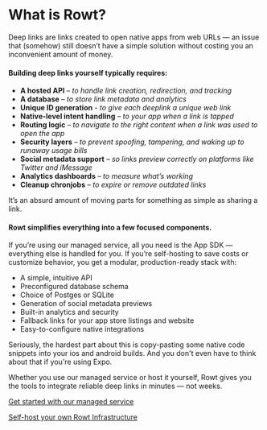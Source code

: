 # What is Rowt?
Deep links are links created to open native apps from web URLs — an issue that (somehow) still doesn’t have a simple solution without costing you an inconvenient amount of money.

#### Building deep links yourself typically requires:
- **A hosted API** *– to handle link creation, redirection, and tracking*
- **A database** *– to store link metadata and analytics*
- **Unique ID generation** *- to give each deeplink a unique web link*
- **Native-level intent handling** *– to your app when a link is tapped*
- **Routing logic** *– to navigate to the right content when a link was used to open the app*
- **Security layers** *– to prevent spoofing, tampering, and waking up to runaway usage bills*
- **Social metadata support** *– so links preview correctly on platforms like Twitter and iMessage*
- **Analytics dashboards** *– to measure what’s working*
- **Cleanup chronjobs** *– to expire or remove outdated links*


It’s an absurd amount of moving parts for something as simple as sharing a link.

#### Rowt simplifies everything into a few focused components.
If you’re using our managed service, all you need is the App SDK — everything else is handled for you.
If you’re self-hosting to save costs or customize behavior, you get a modular, production-ready stack with:
- A simple, intuitive API
- Preconfigured database schema
- Choice of Postges or SQLite
- Generation of social metadata previews
- Built-in analytics and security
- Fallback links for your app store listings and website
- Easy-to-configure native integrations

Seriously, the hardest part about this is copy-pasting some native code snippets into your ios and android builds. And you don't even have to think about that if you're using Expo.

Whether you use our managed service or host it yourself, Rowt gives you the tools to integrate reliable deep links in minutes — not weeks.

[Get started with our managed service](/get-started/)

[Self-host your own Rowt Infrastructure](/self-host/)




